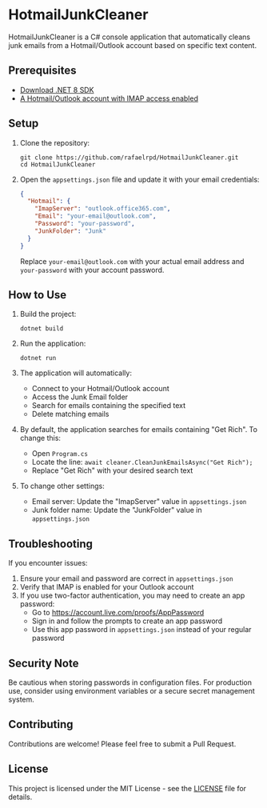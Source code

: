 # HotmailJunkCleaner

HotmailJunkCleaner is a C# console application that automatically cleans junk emails from a Hotmail/Outlook account based on specific text content.

## Prerequisites

- [Download .NET 8 SDK](https://dotnet.microsoft.com/en-us/download/dotnet/8.0)
- [A Hotmail/Outlook account with IMAP access enabled](https://support.microsoft.com/en-us/office/pop-imap-and-smtp-settings-for-outlook-com-d088b986-291d-42b8-9564-9c414e2aa040)

## Setup

1. Clone the repository:
   ```
   git clone https://github.com/rafaelrpd/HotmailJunkCleaner.git
   cd HotmailJunkCleaner
   ```

2. Open the `appsettings.json` file and update it with your email credentials:
   ```json
   {
     "Hotmail": {
       "ImapServer": "outlook.office365.com",
       "Email": "your-email@outlook.com",
       "Password": "your-password",
       "JunkFolder": "Junk"
     }
   }
   ```
   Replace `your-email@outlook.com` with your actual email address and `your-password` with your account password.

## How to Use

1. Build the project:
   ```
   dotnet build
   ```

2. Run the application:
   ```
   dotnet run
   ```

3. The application will automatically:
   - Connect to your Hotmail/Outlook account
   - Access the Junk Email folder
   - Search for emails containing the specified text
   - Delete matching emails

4. By default, the application searches for emails containing "Get Rich". To change this:
   - Open `Program.cs`
   - Locate the line: `await cleaner.CleanJunkEmailsAsync("Get Rich");`
   - Replace "Get Rich" with your desired search text

5. To change other settings:
   - Email server: Update the "ImapServer" value in `appsettings.json`
   - Junk folder name: Update the "JunkFolder" value in `appsettings.json`

## Troubleshooting

If you encounter issues:

1. Ensure your email and password are correct in `appsettings.json`
2. Verify that IMAP is enabled for your Outlook account
3. If you use two-factor authentication, you may need to create an app password:
   - Go to https://account.live.com/proofs/AppPassword
   - Sign in and follow the prompts to create an app password
   - Use this app password in `appsettings.json` instead of your regular password

## Security Note

Be cautious when storing passwords in configuration files. For production use, consider using environment variables or a secure secret management system.

## Contributing

Contributions are welcome! Please feel free to submit a Pull Request.

## License

This project is licensed under the MIT License - see the [LICENSE](LICENSE) file for details.
